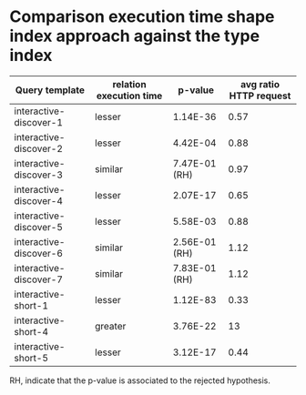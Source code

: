 
# Comparison execution time shape index approach against the type index

| Query template         | relation execution time   | p-value       |   avg ratio HTTP request |
|------------------------|---------------------------|---------------|--------------------------|
| interactive-discover-1 | lesser                    | 1.14E-36      |                     0.57 |
| interactive-discover-2 | lesser                    | 4.42E-04      |                     0.88 |
| interactive-discover-3 | similar                   | 7.47E-01 (RH) |                     0.97 |
| interactive-discover-4 | lesser                    | 2.07E-17      |                     0.65 |
| interactive-discover-5 | lesser                    | 5.58E-03      |                     0.88 |
| interactive-discover-6 | similar                   | 2.56E-01 (RH) |                     1.12 |
| interactive-discover-7 | similar                   | 7.83E-01 (RH) |                     1.12 |
| interactive-short-1    | lesser                    | 1.12E-83      |                     0.33 |
| interactive-short-4    | greater                   | 3.76E-22      |                    13    |
| interactive-short-5    | lesser                    | 3.12E-17      |                     0.44 |

RH, indicate that the p-value is associated to the rejected hypothesis.
